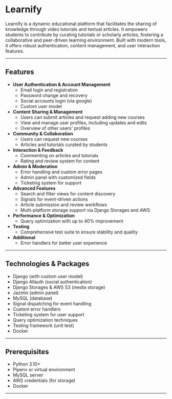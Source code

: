 # Learnify  

Learnify is a dynamic educational platform that facilitates the sharing of knowledge through video tutorials and textual articles. It empowers students to contribute by curating tutorials or scholarly articles, fostering a collaborative and peer-driven learning environment. Built with modern tools, it offers robust authentication, content management, and user interaction features.  

---  

## Features  

- **User Authentication & Account Management**  
  - Email login and registration  
  - Password change and recovery  
  - Social accounts login (via google)  
  - Custom user model  
- **Content Sharing & Management**  
  - Users can submit articles and request adding new courses  
  - View and manage user profiles, including updates and edits  
  - Overview of other users' profiles  
- **Community & Collaboration**  
  - Users can request new courses  
  - Articles and tutorials curated by students
- **Interaction & Feedback**  
  - Commenting on articles and tutorials  
  - Rating and review system for content  
- **Admin & Moderation**  
  - Error handling and custom error pages  
  - Admin panel with customized fields  
  - Ticketing system for support  
- **Advanced Features**  
  - Search and filter views for content discovery  
  - Signals for event-driven actions  
  - Article submission and review workflows  
  - Multi-platform storage support via Django Storages and AWS  
- **Performance & Optimization**  
  - Query optimization with up to 40% improvement  
- **Testing**  
  - Comprehensive test suite to ensure stability and quality  
- **Additional**  
  - Error handlers for better user experience  

---  

## Technologies & Packages  

- Django (with custom user model)  
- Django Allauth (social authentication)  
- Django Storages & AWS S3 (media storage)  
- Jazmin (admin panel)  
- MySQL (database)  
- Signal dispatching for event handling  
- Custom error handlers  
- Ticketing system for user support  
- Query optimization techniques  
- Testing framework (unit test)
- Docker

---  

## Prerequisites  

- Python 3.10+  
- Pipenv or virtual environment  
- MySQL server  
- AWS credentials (for storage)
- Docker

---  

